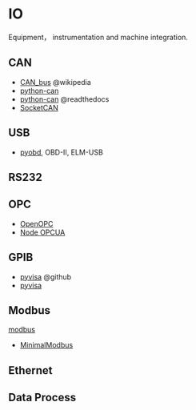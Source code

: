 

# IO

Equipment， instrumentation and machine integration.

## CAN

- [CAN_bus](http://en.wikipedia.org/wiki/CAN_bus) @wikipedia
- [python-can](https://bitbucket.org/hardbyte/python-can)
- [python-can](https://python-can.readthedocs.org/en/latest/) @readthedocs
- [SocketCAN](https://en.wikipedia.org/wiki/SocketCAN)

## USB

- [pyobd](http://www.obdtester.com/pyobd), OBD-II, ELM-USB

## RS232

## OPC

- [OpenOPC](http://openopc.sourceforge.net/)
- [Node OPCUA](https://github.com/node-opcua/node-opcua)


## GPIB
- [pyvisa](https://github.com/hgrecco/pyvisa) @github
- [pyvisa](http://pyvisa.readthedocs.org/)


## Modbus

[modbus](http://www.modbus.com/)

- [MinimalModbus](https://pypi.python.org/pypi/MinimalModbus/)

## Ethernet

## Data Process

